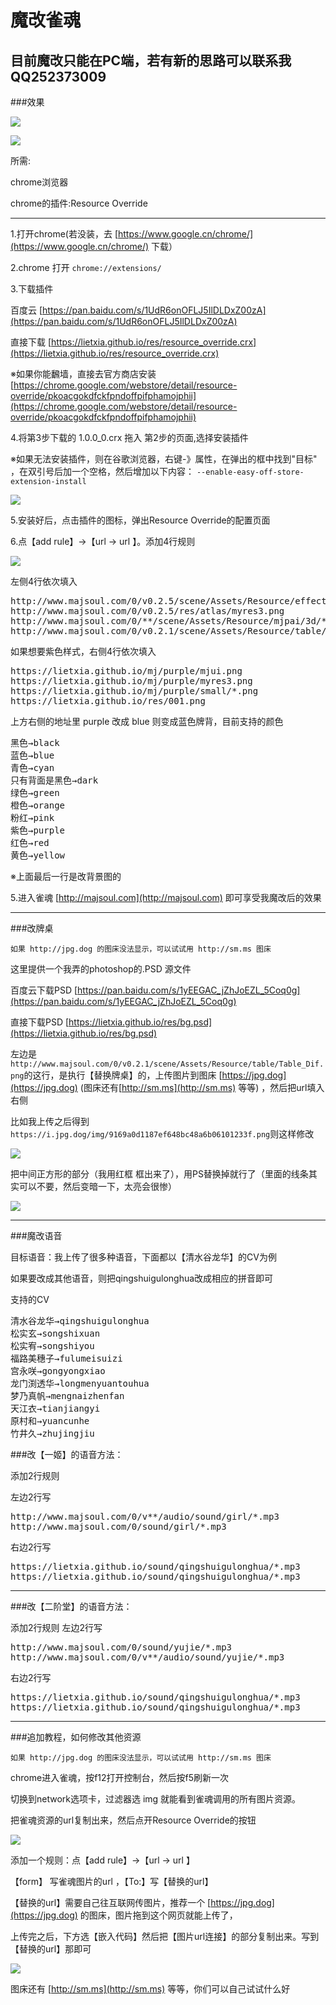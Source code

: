 魔改雀魂
=============
目前魔改只能在PC端，若有新的思路可以联系我 QQ252373009
----------

###效果

![](img/001.png)

![](img/002.png)

所需:

chrome浏览器

chrome的插件:Resource Override

----

1.打开chrome(若没装，去 [https://www.google.cn/chrome/](https://www.google.cn/chrome/) 下载）

2.chrome 打开 
`chrome://extensions/`

3.下载插件

百度云 [https://pan.baidu.com/s/1UdR6onOFLJ5IlDLDxZ00zA](https://pan.baidu.com/s/1UdR6onOFLJ5IlDLDxZ00zA)

直接下载  [https://lietxia.github.io/res/resource_override.crx](https://lietxia.github.io/res/resource_override.crx)

※如果你能飜墙，直接去官方商店安装 [https://chrome.google.com/webstore/detail/resource-override/pkoacgokdfckfpndoffpifphamojphii](https://chrome.google.com/webstore/detail/resource-override/pkoacgokdfckfpndoffpifphamojphii)

4.将第3步下载的 1.0.0_0.crx 拖入 第2步的页面,选择安装插件

※如果无法安装插件，则在谷歌浏览器，右键-》属性，在弹出的框中找到"目标" ，在双引号后加一个空格，然后增加以下内容：
`--enable-easy-off-store-extension-install`

![](img/003.png)

5.安装好后，点击插件的图标，弹出Resource Override的配置页面

6.点【add rule】->【url -> url 】。添加4行规则

![](img/004.png)

左侧4行依次填入
<pre>
http://www.majsoul.com/0/v0.2.5/scene/Assets/Resource/effect/res_g1/mjui.png
http://www.majsoul.com/0/v0.2.5/res/atlas/myres3.png
http://www.majsoul.com/0/**/scene/Assets/Resource/mjpai/3d/*.png
http://www.majsoul.com/0/v0.2.1/scene/Assets/Resource/table/Table_Dif.png
</pre>

如果想要紫色样式，右侧4行依次填入
<pre>
https://lietxia.github.io/mj/purple/mjui.png
https://lietxia.github.io/mj/purple/myres3.png
https://lietxia.github.io/mj/purple/small/*.png
https://lietxia.github.io/res/001.png
</pre>

上方右侧的地址里 purple 改成 blue 则变成蓝色牌背，目前支持的颜色
<pre>
黑色→black
蓝色→blue
青色→cyan
只有背面是黑色→dark
绿色→green
橙色→orange
粉红→pink
紫色→purple
红色→red
黄色→yellow
</pre>

※上面最后一行是改背景图的

5.进入雀魂 [http://majsoul.com](http://majsoul.com) 即可享受我魔改后的效果

----

###改牌桌

`如果 http://jpg.dog 的图床没法显示，可以试试用 http://sm.ms 图床`

这里提供一个我弄的photoshop的.PSD 源文件

百度云下载PSD [https://pan.baidu.com/s/1yEEGAC_jZhJoEZL_5Coq0g](https://pan.baidu.com/s/1yEEGAC_jZhJoEZL_5Coq0g)

直接下载PSD [https://lietxia.github.io/res/bg.psd](https://lietxia.github.io/res/bg.psd)

左边是`http://www.majsoul.com/0/v0.2.1/scene/Assets/Resource/table/Table_Dif.png`的这行，是执行【替换牌桌】的，上传图片到图床 [https://jpg.dog](https://jpg.dog) (图床还有[http://sm.ms](http://sm.ms) 等等) ，然后把url填入右侧

比如我上传之后得到`https://i.jpg.dog/img/9169a0d1187ef648bc48a6b06101233f.png`则这样修改

![](img/007.png)

把中间正方形的部分（我用红框 框出来了），用PS替换掉就行了（里面的线条其实可以不要，然后变暗一下，太亮会很惨）

![](img/008.png)

----

###魔改语音

目标语音：我上传了很多种语音，下面都以【清水谷龙华】的CV为例

如果要改成其他语音，则把qingshuigulonghua改成相应的拼音即可

支持的CV
<pre>
清水谷龙华→qingshuigulonghua
松实玄→songshixuan
松实宥→songshiyou
福路美穗子→fulumeisuizi
宫永咲→gongyongxiao
龙门渕透华→longmenyuantouhua
梦乃真帆→mengnaizhenfan
天江衣→tianjiangyi
原村和→yuancunhe
竹井久→zhujingjiu
</pre>

###改【一姬】的语音方法：

添加2行规则

左边2行写
<pre>
http://www.majsoul.com/0/v**/audio/sound/girl/*.mp3
http://www.majsoul.com/0/sound/girl/*.mp3
</pre>

右边2行写
<pre>
https://lietxia.github.io/sound/qingshuigulonghua/*.mp3
https://lietxia.github.io/sound/qingshuigulonghua/*.mp3
</pre>

----
###改【二阶堂】的语音方法：

添加2行规则
左边2行写
<pre>
http://www.majsoul.com/0/sound/yujie/*.mp3
http://www.majsoul.com/0/v**/audio/sound/yujie/*.mp3
</pre>

右边2行写
<pre>
https://lietxia.github.io/sound/qingshuigulonghua/*.mp3
https://lietxia.github.io/sound/qingshuigulonghua/*.mp3
</pre>

----

###追加教程，如何修改其他资源

`如果 http://jpg.dog 的图床没法显示，可以试试用 http://sm.ms 图床`


chrome进入雀魂，按f12打开控制台，然后按f5刷新一次

切换到network选项卡，过滤器选 img 就能看到雀魂调用的所有图片资源。

把雀魂资源的url复制出来，然后点开Resource Override的按钮

![](img/005.png)

添加一个规则：点【add rule】->【url -> url 】

【form】 写雀魂图片的url ，【To:】写【替换的url】

【替换的url】需要自己往互联网传图片，推荐一个 [https://jpg.dog](https://jpg.dog) 的图床，图片拖到这个网页就能上传了，

上传完之后，下方选【嵌入代码】然后把【图片url连接】的部分复制出来。写到【替换的url】那即可

![](img/006.png)

图床还有 [http://sm.ms](http://sm.ms) 等等，你们可以自己试试什么好
